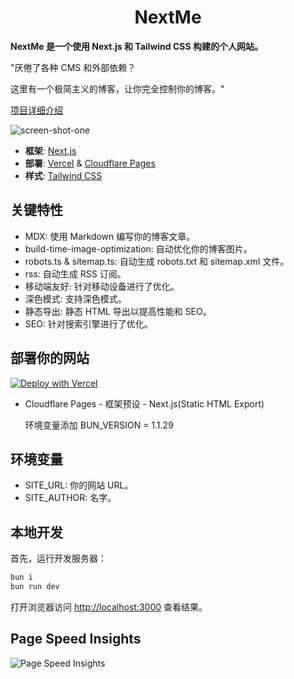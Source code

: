 <h1 align="center">NextMe</h1>

<strong>NextMe 是一个使用 Next.js 和 Tailwind CSS 构建的个人网站。</strong>

"厌倦了各种 CMS 和外部依赖？

这里有一个极简主义的博客，让你完全控制你的博客。"

<a href="https://buycoffee.top/blog/tech/nextme">项目详细介绍</a>

![screen-shot-one](/.github/shot.jpeg)

- **框架**: [Next.js](https://nextjs.org/)
- **部署**: [Vercel](https://vercel.com) & [Cloudflare Pages](https://pages.cloudflare.com/)
- **样式**: [Tailwind CSS](https://tailwindcss.com)

## 关键特性

- MDX: 使用 Markdown 编写你的博客文章。
- build-time-image-optimization: 自动优化你的博客图片。
- robots.ts & sitemap.ts: 自动生成 robots.txt 和 sitemap.xml 文件。
- rss: 自动生成 RSS 订阅。
- 移动端友好: 针对移动设备进行了优化。
- 深色模式: 支持深色模式。
- 静态导出: 静态 HTML 导出以提高性能和 SEO。
- SEO: 针对搜索引擎进行了优化。

## 部署你的网站

[![Deploy with Vercel](https://vercel.com/button)](https://vercel.com/new/clone?repository-url=https%3A%2F%2Fgithub.com%2F邵瑞星和扣帅男%2Fnextme&env=SITE_URL,SITE_AUTHOR)

- Cloudflare Pages - 框架预设 - Next.js(Static HTML Export)

  环境变量添加 BUN_VERSION = 1.1.29

## 环境变量

- SITE_URL: 你的网站 URL。
- SITE_AUTHOR: 名字。

## 本地开发

首先，运行开发服务器：

```bash
bun i
bun run dev
```

打开浏览器访问 [http://localhost:3000](http://localhost:3000) 查看结果。

## Page Speed Insights

![Page Speed Insights](/.github/speed.png)
